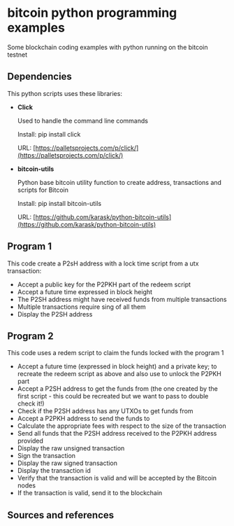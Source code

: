 # bitcoin python programming examples

Some blockchain coding examples with python running on the bitcoin testnet

## Dependencies

This python scripts uses these libraries:

- **Click**

  Used to handle the command line commands
  
  Install: pip install click
  
  URL: [https://palletsprojects.com/p/click/](https://palletsprojects.com/p/click/)

- **bitcoin-utils**
  
  Python base bitcoin utility function to create address, transactions and scripts for Bitcoin
  
  Install: pip install bitcoin-utils
  
  URL: [https://github.com/karask/python-bitcoin-utils](https://github.com/karask/python-bitcoin-utils)

## Program 1

This code create a P2sH address with a lock time script from a utx transaction:

- Accept a public key for the P2PKH part of the redeem script
- Accept a future time expressed in block height
- The P2SH address might have received funds from multiple transactions
- Multiple transactions require sing of all them
- Display the P2SH address


## Program 2

This code uses a redem script to claim the funds locked with the program 1

- Accept a future time (expressed in block height) and a private key; to recreate the redeem script as above and also use to unlock the P2PKH part
- Accept a P2SH address to get the funds from (the one created by the first script - this could be recreated but we want to pass to double check it!)
- Check if the P2SH address has any UTXOs to get funds from
- Accept a P2PKH address to send the funds to
- Calculate the appropriate fees with respect to the size of the transaction
- Send all funds that the P2SH address received to the P2PKH address provided
- Display the raw unsigned transaction
- Sign the transaction
- Display the raw signed transaction
- Display the transaction id
- Verify that the transaction is valid and will be accepted by the Bitcoin nodes
- If the transaction is valid, send it to the blockchain





## Sources and references



